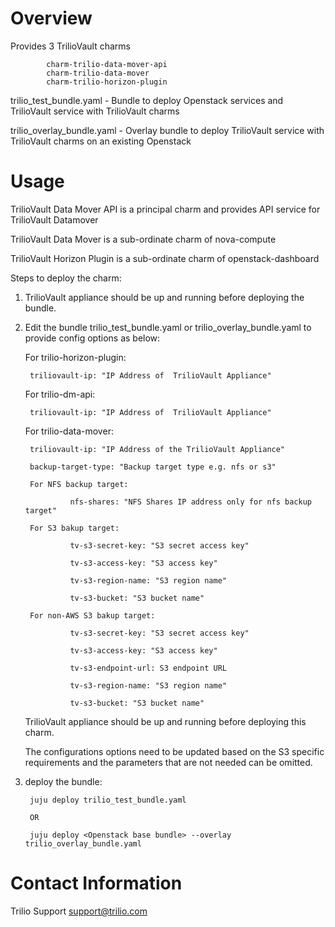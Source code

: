 # Overview

Provides 3 TrilioVault charms

            charm-trilio-data-mover-api
            charm-trilio-data-mover
            charm-trilio-horizon-plugin

trilio_test_bundle.yaml - Bundle to deploy Openstack services and TrilioVault 
service with TrilioVault charms

trilio_overlay_bundle.yaml - Overlay bundle to deploy TrilioVault service with TrilioVault charms on an existing Openstack

# Usage

TrilioVault Data Mover API is a principal charm and provides API service for TrilioVault Datamover

TrilioVault Data Mover is a sub-ordinate charm of nova-compute

TrilioVault Horizon Plugin is a sub-ordinate charm of openstack-dashboard


Steps to deploy the charm:

1. TrilioVault appliance should be up and running before deploying the bundle.

2. Edit the bundle trilio_test_bundle.yaml or trilio_overlay_bundle.yaml to provide config options as below:

    For trilio-horizon-plugin:
  
        triliovault-ip: "IP Address of  TrilioVault Appliance"

    For trilio-dm-api:
  
        triliovault-ip: "IP Address of  TrilioVault Appliance"
    
    For trilio-data-mover:
  
        triliovault-ip: "IP Address of the TrilioVault Appliance"

        backup-target-type: "Backup target type e.g. nfs or s3"

        For NFS backup target:

                 nfs-shares: "NFS Shares IP address only for nfs backup target"

        For S3 bakup target:

                 tv-s3-secret-key: "S3 secret access key"

                 tv-s3-access-key: "S3 access key"

                 tv-s3-region-name: "S3 region name"

                 tv-s3-bucket: "S3 bucket name"

        For non-AWS S3 bakup target:

                 tv-s3-secret-key: "S3 secret access key"

                 tv-s3-access-key: "S3 access key"
                 
                 tv-s3-endpoint-url: S3 endpoint URL

                 tv-s3-region-name: "S3 region name"

                 tv-s3-bucket: "S3 bucket name"


      TrilioVault appliance should be up and running before deploying this charm.

      The configurations options need to be updated based on the S3 specific requirements and the parameters that are not needed can be omitted.


3. deploy the bundle:

        juju deploy trilio_test_bundle.yaml
        
        OR
        
        juju deploy <Openstack base bundle> --overlay trilio_overlay_bundle.yaml

# Contact Information

Trilio Support <support@trilio.com>
